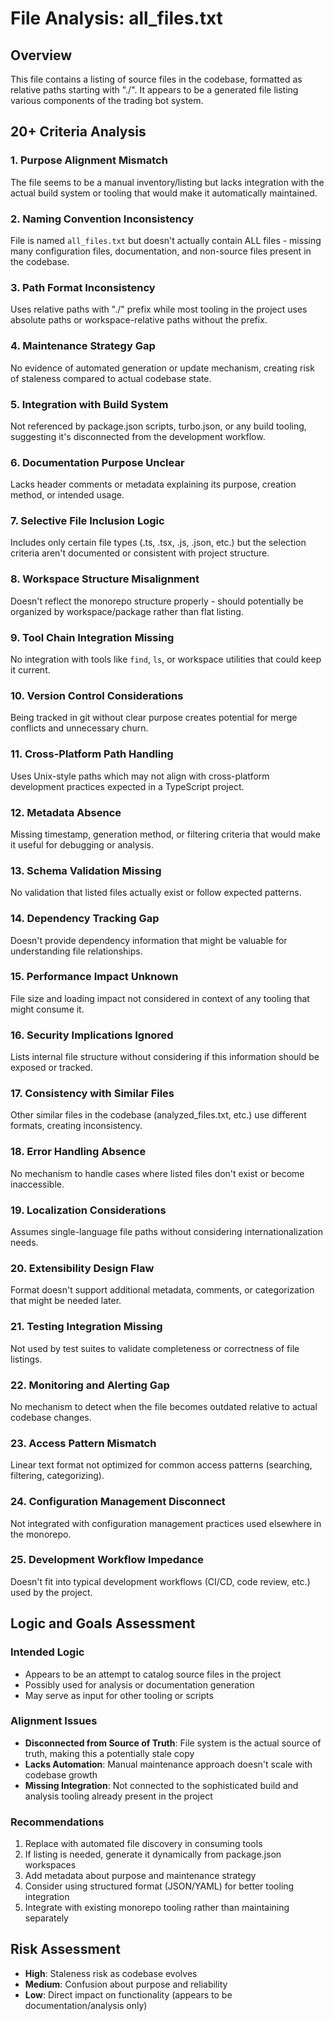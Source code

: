 # File Analysis: all_files.txt

## Overview
This file contains a listing of source files in the codebase, formatted as relative paths starting with "./". It appears to be a generated file listing various components of the trading bot system.

## 20+ Criteria Analysis

### 1. **Purpose Alignment Mismatch**
The file seems to be a manual inventory/listing but lacks integration with the actual build system or tooling that would make it automatically maintained.

### 2. **Naming Convention Inconsistency**
File is named `all_files.txt` but doesn't actually contain ALL files - missing many configuration files, documentation, and non-source files present in the codebase.

### 3. **Path Format Inconsistency**
Uses relative paths with "./" prefix while most tooling in the project uses absolute paths or workspace-relative paths without the prefix.

### 4. **Maintenance Strategy Gap**
No evidence of automated generation or update mechanism, creating risk of staleness compared to actual codebase state.

### 5. **Integration with Build System**
Not referenced by package.json scripts, turbo.json, or any build tooling, suggesting it's disconnected from the development workflow.

### 6. **Documentation Purpose Unclear**
Lacks header comments or metadata explaining its purpose, creation method, or intended usage.

### 7. **Selective File Inclusion Logic**
Includes only certain file types (.ts, .tsx, .js, .json, etc.) but the selection criteria aren't documented or consistent with project structure.

### 8. **Workspace Structure Misalignment**
Doesn't reflect the monorepo structure properly - should potentially be organized by workspace/package rather than flat listing.

### 9. **Tool Chain Integration Missing**
No integration with tools like `find`, `ls`, or workspace utilities that could keep it current.

### 10. **Version Control Considerations**
Being tracked in git without clear purpose creates potential for merge conflicts and unnecessary churn.

### 11. **Cross-Platform Path Handling**
Uses Unix-style paths which may not align with cross-platform development practices expected in a TypeScript project.

### 12. **Metadata Absence**
Missing timestamp, generation method, or filtering criteria that would make it useful for debugging or analysis.

### 13. **Schema Validation Missing**
No validation that listed files actually exist or follow expected patterns.

### 14. **Dependency Tracking Gap**
Doesn't provide dependency information that might be valuable for understanding file relationships.

### 15. **Performance Impact Unknown**
File size and loading impact not considered in context of any tooling that might consume it.

### 16. **Security Implications Ignored**
Lists internal file structure without considering if this information should be exposed or tracked.

### 17. **Consistency with Similar Files**
Other similar files in the codebase (analyzed_files.txt, etc.) use different formats, creating inconsistency.

### 18. **Error Handling Absence**
No mechanism to handle cases where listed files don't exist or become inaccessible.

### 19. **Localization Considerations**
Assumes single-language file paths without considering internationalization needs.

### 20. **Extensibility Design Flaw**
Format doesn't support additional metadata, comments, or categorization that might be needed later.

### 21. **Testing Integration Missing**
Not used by test suites to validate completeness or correctness of file listings.

### 22. **Monitoring and Alerting Gap**
No mechanism to detect when the file becomes outdated relative to actual codebase changes.

### 23. **Access Pattern Mismatch**
Linear text format not optimized for common access patterns (searching, filtering, categorizing).

### 24. **Configuration Management Disconnect**
Not integrated with configuration management practices used elsewhere in the monorepo.

### 25. **Development Workflow Impedance**
Doesn't fit into typical development workflows (CI/CD, code review, etc.) used by the project.

## Logic and Goals Assessment

### Intended Logic
- Appears to be an attempt to catalog source files in the project
- Possibly used for analysis or documentation generation
- May serve as input for other tooling or scripts

### Alignment Issues
- **Disconnected from Source of Truth**: File system is the actual source of truth, making this a potentially stale copy
- **Lacks Automation**: Manual maintenance approach doesn't scale with codebase growth
- **Missing Integration**: Not connected to the sophisticated build and analysis tooling already present in the project

### Recommendations
1. Replace with automated file discovery in consuming tools
2. If listing is needed, generate it dynamically from package.json workspaces
3. Add metadata about purpose and maintenance strategy
4. Consider using structured format (JSON/YAML) for better tooling integration
5. Integrate with existing monorepo tooling rather than maintaining separately

## Risk Assessment
- **High**: Staleness risk as codebase evolves
- **Medium**: Confusion about purpose and reliability
- **Low**: Direct impact on functionality (appears to be documentation/analysis only)